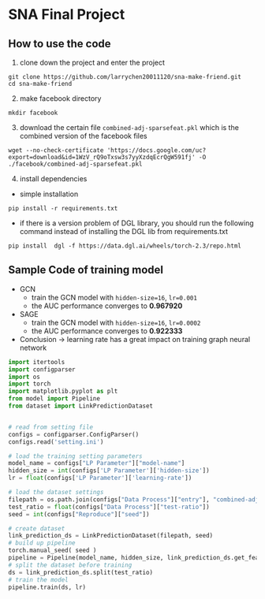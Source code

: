 # SNA Final Project

## How to use the code
1. clone down the project and enter the project
```shell
git clone https://github.com/larrychen20011120/sna-make-friend.git
cd sna-make-friend
```
2. make facebook directory
```shell
mkdir facebook
```
3. download the certain file `combined-adj-sparsefeat.pkl` which is the combined version of the facebook files
```shell
wget --no-check-certificate 'https://docs.google.com/uc?export=download&id=1WzV_rQ9oTxsw3s7yyXzdqEcrQgW591fj' -O ./facebook/combined-adj-sparsefeat.pkl
```
4. install dependencies
* simple installation
```
pip install -r requirements.txt
```
* if there is a version problem of DGL library, you should run the following command instead of installing the DGL lib from requirements.txt
```
pip install  dgl -f https://data.dgl.ai/wheels/torch-2.3/repo.html
```

## Sample Code of training model
* GCN
    * train the GCN model with `hidden-size=16`, `lr=0.001`
    * the AUC performance converges to **0.967920**
* SAGE
    * train the GCN model with `hidden-size=16`, `lr=0.0002`
    * the AUC performance converges to **0.922333**
* Conclusion -> learning rate has a great impact on training graph neural network

```python
import itertools
import configparser
import os
import torch
import matplotlib.pyplot as plt
from model import Pipeline
from dataset import LinkPredictionDataset


# read from setting file
configs = configparser.ConfigParser()
configs.read('setting.ini')

# load the training setting parameters
model_name = configs["LP Parameter"]["model-name"]
hidden_size = int(configs['LP Parameter']['hidden-size'])
lr = float(configs['LP Parameter']['learning-rate'])

# load the dataset settings
filepath = os.path.join(configs["Data Process"]["entry"], "combined-adj-sparsefeat.pkl")
test_ratio = float(configs["Data Process"]["test-ratio"])
seed = int(configs["Reproduce"]["seed"])

# create dataset
link_prediction_ds = LinkPredictionDataset(filepath, seed)
# build up pipeline
torch.manual_seed( seed )
pipeline = Pipeline(model_name, hidden_size, link_prediction_ds.get_feature_size())
# split the dataset before training
ds = link_prediction_ds.split(test_ratio)
# train the model
pipeline.train(ds, lr)
```
